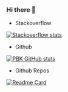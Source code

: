 ### Hi there 👋

<!-- 
https://github.com/anuraghazra/github-readme-stats

- 🔭 I’m currently working on ...
- 🌱 I’m currently learning ...
- 👯 I’m looking to collaborate on ...
- 🤔 I’m looking for help with ...
- 💬 Ask me about ...
- 📫 How to reach me: ...
- 😄 Pronouns: ...
- ⚡ Fun fact: ...
 -->

*   Stackoverflow
  
[![Stackoverflow stats](https://stackoverflow-card.vercel.app/?userID=5681083&theme=stackoverflowlight)](https://stackoverflow.com/users/5681083/praveen-kulkarni?tab=topactivity)


*   Github

[![PBK GitHub stats](https://github-readme-stats.vercel.app/api?username=pbk0\&show_icons=true\&theme=light\&rank_icon=percentile\&show=reviews,discussions_started,discussions_answered,prs_merged,prs_merged_percentage\&custom_title=Github%20stats%20for%20Praveen%20Kulkarni)](https://github.com/pbk0)


*   Github Repos
  
[![Readme Card](https://github-readme-stats.vercel.app/api/pin/?username=SpikingNeurons&repo=toolcraft&show_owner=true)](https://github.com/SpikingNeurons/toolcraft)
